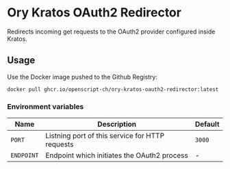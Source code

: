 # Ory Kratos OAuth2 Redirector

Redirects incoming get requests to the OAuth2 provider configured inside Kratos.

## Usage

Use the Docker image pushed to the Github Registry:

```
docker pull ghcr.io/openscript-ch/ory-kratos-oauth2-redirector:latest
```

### Environment variables

| Name | Description | Default |
|---|---|---|
| `PORT` | Listning port of this service for HTTP requests | `3000` |
| `ENDPOINT` | Endpoint which initiates the OAuth2 process | - |